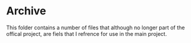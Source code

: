 # Archive
This folder contains a number of files that although no longer part of the offical project, are fiels that I refrence for use in the main project.
